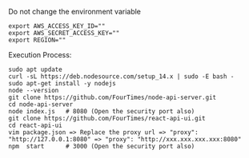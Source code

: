 
Do not change the environment variable


    export AWS_ACCESS_KEY_ID=""
    export AWS_SECRET_ACCESS_KEY=""
    export REGION=""

Execution Process:

    sudo apt update
    curl -sL https://deb.nodesource.com/setup_14.x | sudo -E bash -
    sudo apt-get install -y nodejs
    node --version
    git clone https://github.com/FourTimes/node-api-server.git
    cd node-api-server
    node index.js   # 8080 (Open the security port also)
    git clone https://github.com/FourTimes/react-api-ui.git
    cd react-api-ui
    vim package.json => Replace the proxy url => "proxy": "http://127.0.0.1:8080" => "proxy": "http://xxx.xxx.xxx.xxx:8080"
    npm  start      # 3000 (Open the security port also)

